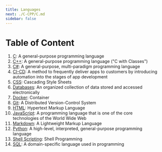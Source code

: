 ```yaml
---
title: Languages
next: ./C-CPP/C.md
sidebar: false
---
```


# Table of Content

1. [C](./C-CPP/C.md): A general-purpose programming language
2. [C++](./C-CPP/CPP.md): A general-purpose programming language ("C with Classes")
3. [C#](./C-Sharp/): A general-purpose, multi-paradigm programming language
4. [CI-CD](./CI-CD/): A method to frequently deliver apps to customers by introducing automation into the stages of app development
5. [CSS](./CSS/): Cascading Style Sheets
6. [Databases](./SQL/Databases/): An organized collection of data stored and accessed electronically
7. [Docker](./CI-CD/Docker/Docker.md): Container
8. [Git](./Git/): A Distributed Version-Control System
9. [HTML](./HTML/): Hypertext Markup Language
10. [JavaScript](./JavaScript/): A programming language that is one of the core technologies of the World Wide Web
11. [Markdown](./Markdown/): A Lightweight Markup Language
12. [Python](./Python/): A high-level, interpreted, general-purpose programming language
13. [Shell Scripting](./Shell-Scripting/): Shell Programming
14. [SQL](./SQL/SQL.md): A domain-specific language used in programming
